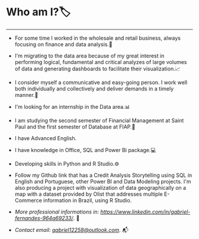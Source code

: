 # **Who am I?🏷**

---

* For some time I worked in the wholesale and retail business, always focusing on finance and data analysis.🛒

* I'm migrating to the data area because of my great interest in performing logical, fundamental and critical analyzes of large volumes of data and generating dashboards to facilitate their visualization.📈

* I consider myself a communicative and easy-going person. I work well both individually and collectively and deliver demands in a timely manner.🤝

* I'm looking for an internship in the Data area.📊

* I am studying the second semester of Financial Management at Saint Paul and the first semester of Database at FIAP.📖 

* I have Advanced English.

* I have knowledge in Office, SQL and Power Bi package.💻

* Developing skills in Python and R Studio.⚙️

* Follow my Github link that has a Credit Analysis Storytelling using SQL in English and Portuguese, other Power BI and Data Modeling projects. I'm also producing a project with visualization of data geographically on a map with a dataset provided by Olist that addresses multiple E-Commerce information in Brazil, using R Studio.

* *More professional informations in: https://www.linkedin.com/in/gabriel-fernandes-964a69233/*. 📮

* *Contact email: gabriel12258@outlook.com*. 📬
